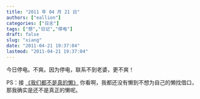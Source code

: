```yaml
---
title: "2011 年 04 月 21 日"
authors: ["eallion"]
categories: ["日志"]
tags: ["想","日记","停电"]
draft: false
slug: "xiang"
date: "2011-04-21 19:37:04"
lastmod: "2011-04-21 19:37:04"
---
```


今日停电。不爽。因为停电，联系不到老婆，更不爽！

PS：接 [《我们都不是真的懒》](http://http://eallion.com/not-really-lazy)
你看啊，我都还没有懒到不想为自己的懒找借口，那我确实是还不是真正的懒呢。
